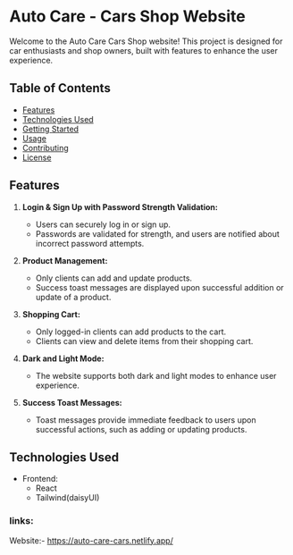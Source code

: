 # Auto Care - Cars Shop Website

Welcome to the Auto Care Cars Shop website! This project is designed for car enthusiasts and shop owners, built with features to enhance the user experience.

## Table of Contents

- [Features](#features)
- [Technologies Used](#technologies-used)
- [Getting Started](#getting-started)
- [Usage](#usage)
- [Contributing](#contributing)
- [License](#license)

## Features

1. **Login & Sign Up with Password Strength Validation:**
   - Users can securely log in or sign up.
   - Passwords are validated for strength, and users are notified about incorrect password attempts.

2. **Product Management:**
   - Only clients can add and update products.
   - Success toast messages are displayed upon successful addition or update of a product.

3. **Shopping Cart:**
   - Only logged-in clients can add products to the cart.
   - Clients can view and delete items from their shopping cart.

4. **Dark and Light Mode:**
   - The website supports both dark and light modes to enhance user experience.

5. **Success Toast Messages:**
   - Toast messages provide immediate feedback to users upon successful actions, such as adding or updating products.

## Technologies Used

- Frontend:
  - React
  - Tailwind(daisyUI)






### links:
Website:- https://auto-care-cars.netlify.app/
